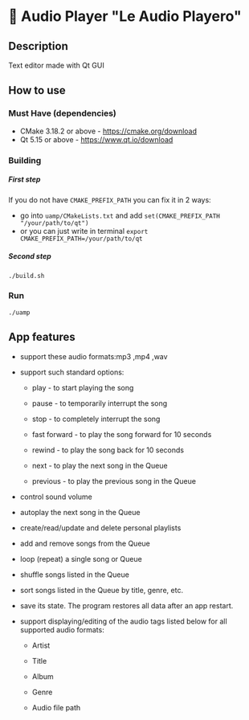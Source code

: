 # 💽 Audio Player "Le Audio Playero"

## Description
Text editor made with Qt GUI

## How to use

### Must Have (dependencies)
- CMake 3.18.2 or above - https://cmake.org/download
- Qt 5.15 or above - https://www.qt.io/download

### Building
##### First step
If you do not have ```CMAKE_PREFIX_PATH``` you can fix it in 2 ways:
- go into ```uamp/CMakeLists.txt``` and add ```set(CMAKE_PREFIX_PATH "/your/path/to/qt")```
- or you can just write in terminal ```export CMAKE_PREFIX_PATH=/your/path/to/qt```

##### Second step
    ./build.sh

### Run
    ./uamp 

## App features
- support these audio formats:mp3 ,mp4 ,wav
- support such standard options:

	- play - to start playing the song
	
	- pause - to temporarily interrupt the song
	
	- stop - to completely interrupt the song
	
	- fast forward - to play the song forward for 10 seconds
	
	- rewind - to play the song back for 10 seconds
	
	- next - to play the next song in the Queue
	
	- previous - to play the previous song in the Queue

- control sound volume
- autoplay the next song in the Queue
- create/read/update and delete personal playlists
- add and remove songs from the Queue
- loop (repeat) a single song or Queue
- shuffle songs listed in the Queue
- sort songs listed in the Queue by title, genre, etc.
- save its state. The program restores all data after an app restart. 
- support displaying/editing of the audio tags listed below for all supported audio formats:
	
	- Artist
	
	- Title
	
	- Album
	
	- Genre
	
	- Audio file path
